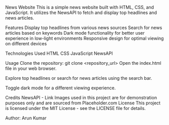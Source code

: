 News Website
This is a simple news website built with HTML, CSS, and JavaScript. It utilizes the NewsAPI to fetch and display top headlines and news articles.

Features
    Display top headlines from various news sources
    Search for news articles based on keywords
    Dark mode functionality for better user experience in low-light environments
    Responsive design for optimal viewing on different devices

Technologies Used
    HTML
    CSS
    JavaScript
    NewsAPI
    
Usage
    Clone the repository:
    git clone <repository_url>
    Open the index.html file in your web browser.

Explore top headlines or search for news articles using the search bar.

Toggle dark mode for a different viewing experience.

Credits
NewsAPI - Link
Images used in this project are for demonstration purposes only and are sourced from Placeholder.com
License
This project is licensed under the MIT License - see the LICENSE file for details.

Author: Arun Kumar 


